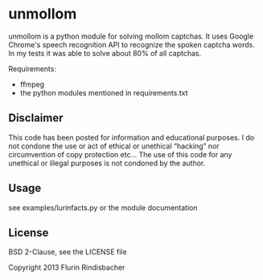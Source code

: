 unmollom
========

unmollom is a python module for solving mollom captchas. It uses Google Chrome's speech recognition API to recognize the spoken captcha words.
In my tests it was able to solve about 80% of all captchas. 

Requirements:
 - ffmpeg
 - the python modules mentioned in requirements.txt

Disclaimer
----------
This code has been posted for information and educational purposes. I do not condone the use or act of ethical or unethical “hacking” nor circumvention of copy protection etc… The use of this code for any unethical or illegal purposes is not condoned by the author.

Usage
-----
see examples/lurinfacts.py or the module documentation

License
-------
BSD 2-Clause, see the LICENSE file

Copyright 2013 Flurin Rindisbacher
